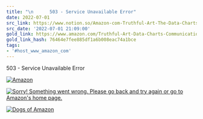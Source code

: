 ```yaml
---
title: "\n      503 - Service Unavailable Error"
date: 2022-07-01
src_link: https://www.notion.so/Amazon-com-Truthful-Art-The-Data-Charts-and-Maps-for-Communication-Voices-That-Matter-978032-8193dfa66b98404c8146362dce57dc9b
src_date: '2022-07-01 21:09:00'
gold_link: https://www.amazon.com/Truthful-Art-Data-Charts-Communication/dp/0321934075
gold_link_hash: 76464e7fee885df1a6b008eac74a1bce
tags:
- '#host_www_amazon_com'
---
```









 503 - Service Unavailable Error




[![Amazon](https://images-na.ssl-images-amazon.com/images/G/01/error/logo._TTD_.png)](/)








[![Sorry! Something went wrong. Please go back and try again or go to Amazon's home page.](https://images-na.ssl-images-amazon.com/images/G/01/error/en_US/500_503._TTD_.png)](/ref=cs_503_link/)

[![Dogs of Amazon]()](/dogsofamazon)